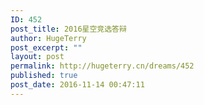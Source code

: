 ```yaml
---
ID: 452
post_title: 2016星空竞选答辩
author: HugeTerry
post_excerpt: ""
layout: post
permalink: http://hugeterry.cn/dreams/452
published: true
post_date: 2016-11-14 00:47:11
---
```

<script language="javascript">
    document.location= "http://hugeterry.cn/2016ceo.html";
</script>